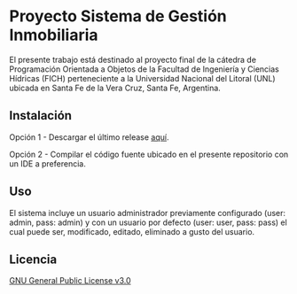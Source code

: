 # Proyecto Sistema de Gestión Inmobiliaria

El presente trabajo está destinado al proyecto final de la cátedra de Programación Orientada a Objetos de la Facultad de Ingeniería y Ciencias Hídricas (FICH) perteneciente a la Universidad Nacional del Litoral (UNL) ubicada en Santa Fe de la Vera Cruz, Santa Fe, Argentina.

## Instalación

Opción 1 - Descargar el último release [aquí](https://github.com/jmtecera/proyecto-poo/releases).

Opción 2 - Compilar el código fuente ubicado en el presente repositorio con un IDE a preferencia.

## Uso

El sistema incluye un usuario administrador previamente configurado (user: admin, pass: admin) y con un usuario por defecto (user: user, pass: pass) el cual puede ser,
modificado, editado, eliminado a gusto del usuario.

## Licencia

[GNU General Public License v3.0](https://github.com/jmtecera/proyecto-poo/blob/main/LICENSE)